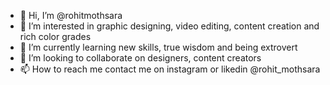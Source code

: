 - 👋 Hi, I’m @rohitmothsara
- 👀 I’m interested in graphic designing, video editing, content creation and rich color grades
- 🌱 I’m currently learning new skills, true wisdom and being extrovert
- 💞️ I’m looking to collaborate on designers, content creators
- 📫 How to reach me contact me on instagram or likedin @rohit_mothsara

<!---
rohitmothsara/rohitmothsara is a ✨ special ✨ repository because its `README.md` (this file) appears on your GitHub profile.
You can click the Preview link to take a look at your changes.
--->
